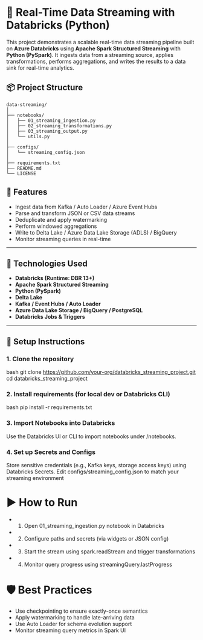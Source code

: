 # 🔄 Real-Time Data Streaming with Databricks (Python)

This project demonstrates a scalable real-time data streaming pipeline built on **Azure Databricks** using **Apache Spark Structured Streaming** with **Python (PySpark)**. It ingests data from a streaming source, applies transformations, performs aggregations, and writes the results to a data sink for real-time analytics.


## 📦 Project Structure

```text
data-streaming/
│
├── notebooks/
│   ├── 01_streaming_ingestion.py
│   ├── 02_streaming_transformations.py
│   ├── 03_streaming_output.py
│   └── utils.py
│
├── configs/
│   └── streaming_config.json
│
├── requirements.txt
├── README.md
└── LICENSE
```


## 🚀 **Features**
- Ingest data from Kafka / Auto Loader / Azure Event Hubs  
- Parse and transform JSON or CSV data streams  
- Deduplicate and apply watermarking  
- Perform windowed aggregations  
- Write to Delta Lake / Azure Data Lake Storage (ADLS) / BigQuery  
- Monitor streaming queries in real-time  

---

## 🔧 Technologies Used

- **Databricks (Runtime: DBR 13+)**
- **Apache Spark Structured Streaming**
- **Python (PySpark)**
- **Delta Lake**
- **Kafka / Event Hubs / Auto Loader**
- **Azure Data Lake Storage / BigQuery / PostgreSQL**
- **Databricks Jobs & Triggers**

---

## 🧪 Setup Instructions

### 1. Clone the repository


bash
git clone https://github.com/your-org/databricks_streaming_project.git
cd databricks_streaming_project


### 2. Install requirements (for local dev or Databricks CLI)
bash
pip install -r requirements.txt

### 3. Import Notebooks into Databricks
Use the Databricks UI or CLI to import notebooks under /notebooks.


### 4. Set up Secrets and Configs

Store sensitive credentials (e.g., Kafka keys, storage access keys) using Databricks Secrets.
Edit configs/streaming_config.json to match your streaming environment


# ▶️ How to Run
  - 1. Open 01_streaming_ingestion.py notebook in Databricks
  - 2. Configure paths and secrets (via widgets or JSON config)
  - 3. Start the stream using spark.readStream and trigger transformations
  - 4. Monitor query progress using streamingQuery.lastProgress

# 🛡️ Best Practices
  - Use checkpointing to ensure exactly-once semantics
  - Apply watermarking to handle late-arriving data
  - Use Auto Loader for schema evolution support
  - Monitor streaming query metrics in Spark UI


